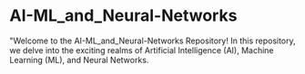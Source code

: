 # AI-ML_and_Neural-Networks
"Welcome to the AI-ML_and_Neural-Networks Repository! In this repository, we delve into the exciting realms of Artificial Intelligence (AI), Machine Learning (ML), and Neural Networks.
